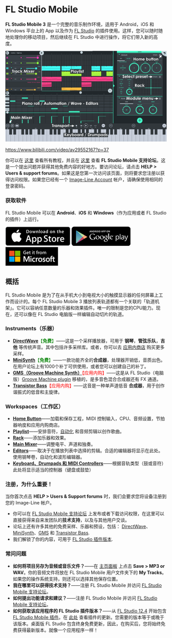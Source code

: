 # FL Studio Mobile

**FL Studio Mobile 3** 是一个完整的音乐制作环境，适用于 Android，iOS 和 Windows 平台上的 App 以及作为 [FL Studio][1] 的插件使用。这样，您可以随时随地处理你的移动项目，然后继续在 FL Studio 中进行操作，将它们带入新的高度。

![主界面](../assets/images/main_ui.png)

https://www.bilibili.com/video/av29552167?p=37

你可以在 [这里][2] 查看所有教程，并且在 [这里][3] 查看 **FL Studio Mobile 支持论坛**。这是一个提出问题并获得其他免费内容的好地方。要访问论坛，请点击 **HELP > Users & support forums**。如果这是您第一次访问该页面，则将要求您注册以获得访问权限。如果您已经有一个 [Image-Line Account][4] 帐户，请确保使用相同的登录密码。

<a id="install"></a>

### 获取软件

FL Studio Mobile 可以在 **Android**、**iOS** 和 **Windows**（作为应用或者 FL Studio 的插件）上运行。

[![Apple Store](../assets/stores/apple_store.png)][5] [![Google Play](../assets/stores/google_play.png)][6] [![Microsoft Store](../assets/stores/microsoft_store.png)][7]

<a id="overview"></a>

## 概括

FL Studio Mobile 是为了在从手机大小到电视大小的触摸显示器的任何屏幕上工作而设计的。每个 FL Studio Mobile 3 播放列表轨道都有一个关联的「轨道机架」。它可以容纳任意数量的乐器和效果插件。唯一的限制是您的CPU能力。现在，还可以像在 FL Studio 电脑版一样编辑自动切片的轨道。

<a id="instruments"></a>

### Instruments（乐器）

*   [**DirectWave**][8]<font color="green">【**免费**】</font>——这是一个采样播放器，可用于 **钢琴**，**管弦乐队**，**吉他** 等传统声音。其中包括许多采样库。或者，你可以去 [应用内商店][9] 购买更多采样。
*   [**MiniSynth**][10]<font color="green">【**免费**】</font>——一款功能齐全的**合成器**，处理器开销低，音质出色。在用户论坛上有1000个补丁可供使用，或者您可以创建自己的补丁。
*   [**GMS（Groove Machine Synth）**][11]<font color="red">【应用内购】</font>——这是从 FL Studio（电脑版）[Groove Machine plugin][12] 移植的，是多音色混合合成器还有 FX 通道。
*   [**Transistor Bass**][13]<font color="red">【应用内购】</font>——这音是一种单声道低音 **合成器**，用于创作谐振式的低音和主旋律。

<a id="spaces"></a>

### Workspaces（工作区）

*   **[Home Button][14]**——加载和保存工程，MIDI 控制输入，CPU、音频设置，节拍器响度和应用内购商店。
*   [**Playlist**][15]——安排音符，[自动化][16] 和音频剪辑以创作歌曲。
*   [**Rack**][17]——添加乐器和效果。
*   [**Main Mixer**][18]——调整电平、声道和独奏。
*   [**Editors**][19]——取决于在播放列表中选择的剪辑。合适的编辑器将显示在此处。使用钢琴卷，自动化和波形编辑器。
*   [**Keyboard、Drumpads 和 MIDI Controllers**][20]——根据音轨类型（鼓或音符）此处将显示适当的控制器（键盘或鼓垫）

<a id="registration"></a>

### 注册，为什么重要！

当你首次点击 **HELP > Users & Support forums** 时，我们会要求您将设备注册到您的 Image-Line 帐户。

*   你可以在 [FL Studio Mobile 支持论坛][3] 上发布或者下载访问权限，在这里可以直接获得来自来发团队的**技术支持**，以及与其他用户交谈。
*   论坛上还有许多其他的免费采样、乐器和预设，包括： [DirectWave][21]、[MiniSynth][22]、[GMS][23] 和 [Transistor Bass][24].
*   我们解锁了你的内容，可用于 [FL Studio 插件版本][25].

<a id="faq"></a>

### 常问问题

*   **如何将项目另存为音频或音乐文件？**——在 [主页面板][14] 上点击 **Save > MP3 or WAV**。你的音频文件将放在 FL Studio Mobile 用户文件夹下的 **My Tracks**。如果您的操作系统支持，则还可以选择其他保存位置。
*   **我在哪里可以获得技术支持？**——注册 FL Studio Mobile 并访问 [FL Studio Mobile 支持论坛][3]。
*   **如何提出功能请求和建议？**——注册 FL Studio Mobile 并访问 [FL Studio Mobile 支持论坛][3]。
*   **如何获取该应用程序的 FL Studio 插件版本？**——从 [FL Studio 12.4][26] 开始包含 [FL Studio Mobile 插件][27]。在 [此处][28] 查看插件的更新。您需要的版本等于或晚于该版本。桌面版 FL Studio 包含终身免费更新，因此，在购买后，您将始终免费获得最新版本。就像一个应用程序一样！

[1]: https://www.image-line.com/flstudio/
[2]: https://www.bilibili.com/video/av29552167
[3]: https://support.image-line.com/redirect/flmobile_forum
[4]: https://support.image-line.com/member/profile.php
[5]: https://apps.apple.com/cn/app/fl-studio-mobile-hd/id432850619
[6]: https://play.google.com/store/apps/details?id=com.imageline.FLM
[7]: https://www.microsoft.com/store/apps/9nblggh1zjcr
[8]: Module_DirectWave.md
[9]: HomePanel.md#shop
[10]: Module_Minisynth.md
[11]: Module_GMS.md
[12]: https://www.image-line.com/support/FLHelp/html/plugins/GMS.htm
[13]: Module_TransistorBass.md
[14]: HomePanel.md
[15]: Playlist.md
[16]: Editors.md#automationclip
[17]: Rack.md
[18]: Mixer.md
[19]: Editors.md
[20]: Controllers.md
[21]: https://forum.image-line.com/viewtopic.php?f=1964&t=78796
[22]: https://forum.image-line.com/viewtopic.php?f=1964&t=119657
[23]: https://forum.image-line.com/viewtopic.php?f=1964&t=164423
[24]: https://forum.image-line.com/viewtopic.php?f=1964&t=164424
[25]: https://support.image-line.com/redirect/flstudiomobile_plugin
[26]: https://www.image-line.com/downloads/flstudiodownload.html
[27]: FLStudioPlugin.md
[28]: https://support.image-line.com/redirect/flmobile_flplugin